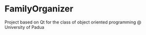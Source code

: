 # FamilyOrganizer

Project based on Qt for the class of object oriented programming @ University of Padua
